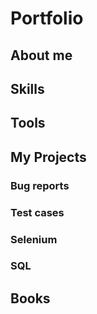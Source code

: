 # Portfolio

## About me

## Skills 

## Tools

## My Projects
### Bug reports
### Test cases
### Selenium
### SQL

## Books
